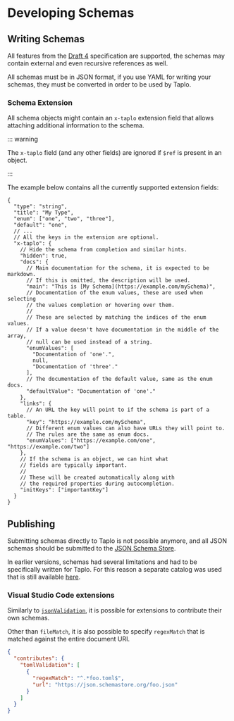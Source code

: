 # Developing Schemas

## Writing Schemas

All features from the [Draft 4](https://json-schema.org/specification-links.html#draft-4) specification are supported, the schemas may contain external and even recursive references as well.

All schemas must be in JSON format, if you use YAML for writing your schemas, they must be converted in order to be used by Taplo.

### Schema Extension

All schema objects might contain an `x-taplo` extension field that allows attaching additional information to the schema.

::: warning

The `x-taplo` field (and any other fields) are ignored if `$ref` is present in an object.

:::

The example below contains all the currently supported extension fields:

```jsonc
{
  "type": "string",
  "title": "My Type",
  "enum": ["one", "two", "three"],
  "default": "one",
  // ...
  // All the keys in the extension are optional.
  "x-taplo": {
    // Hide the schema from completion and similar hints.
    "hidden": true,
    "docs": {
      // Main documentation for the schema, it is expected to be markdown.
      // If this is omitted, the description will be used.
      "main": "This is [My Schema](https://example.com/mySchema)",
      // Documentation of the enum values, these are used when selecting
      // the values completion or hovering over them.
      //
      // These are selected by matching the indices of the enum values.
      // If a value doesn't have documentation in the middle of the array,
      // null can be used instead of a string.
      "enumValues": [
        "Documentation of 'one'.",
        null,
        "Documentation of 'three'."
      ],
      // The documentation of the default value, same as the enum docs.
      "defaultValue": "Documentation of 'one'."
    },
    "links": {
      // An URL the key will point to if the schema is part of a table.
      "key": "https://example.com/mySchema",
      // Different enum values can also have URLs they will point to.
      // The rules are the same as enum docs.
      "enumValues": ["https://example.com/one", "https://example.com/two"]
    },
    // If the schema is an object, we can hint what
    // fields are typically important.
    //
    // These will be created automatically along with
    // the required properties during autocompletion.
    "initKeys": ["importantKey"]
  }
}
```

## Publishing

Submitting schemas directly to Taplo is not possible anymore, and all JSON schemas should be submitted to the [JSON Schema Store](https://raw.githubusercontent.com/SchemaStore/schemastore/refs/heads/master/src//json/).

In earlier versions, schemas had several limitations and had to be specifically written for Taplo. For this reason a separate catalog was used that is still available [here](https://taplo.tamasfe.dev/schema_index.json).

### Visual Studio Code extensions

Similarly to [`jsonValidation`](https://code.visualstudio.com/api/references/contribution-points#contributes.jsonValidation), it is possible for extensions to contribute their own schemas.

Other than `fileMatch`, it is also possible to specify `regexMatch` that is matched against the entire document URI.

```json
{
  "contributes": {
    "tomlValidation": [
      {
        "regexMatch": "^.*foo.toml$",
        "url": "https://json.schemastore.org/foo.json"
      }
    ]
  }
}
```
